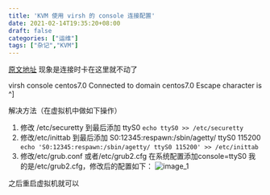 ```yaml
---
title: 'KVM 使用 virsh 的 console 连接配置'
date: 2021-02-14T19:35:20+08:00
draft: false
categories: ["运维"]
tags: ["杂记","KVM"]
---
```


[原文地址](https://blog.csdn.net/superbfly/category_1686089.html)
现象是连接时卡在这里就不动了

virsh console centos7.0
Connected to domain centos7.0
Escape character is ^]
<!-- more -->

解决方法（在虚拟机中做如下操作）
1. 修改  /etc/securetty 到最后添加 ttyS0
    `echo ttyS0 >> /etc/securetty`
2. 修改/etc/inittab 到最后添加  S0:12345:respawn:/sbin/agetty/ ttyS0 115200
    `echo 'S0:12345:respawn:/sbin/agetty/ ttyS0 115200' >> /etc/inittab`
3. 修改/etc/grub.conf 或者/etc/grub2.cfg
    在系统配置添加console=ttyS0
    我的是/etc/grub2.cfg，修改后的配置如下：
    ![image_1][]

之后重启虚拟机就可以




[image_1]: https://blog.ha0zi.com/images/2024/04/27/image-20240427223543779.png

